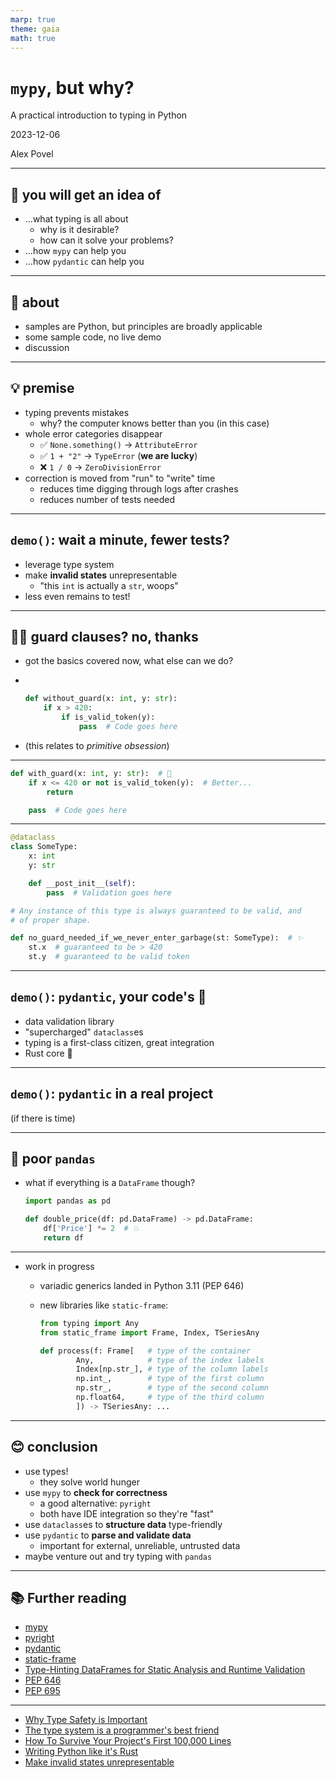 ```yaml
---
marp: true
theme: gaia
math: true
---
```


<!-- _class: lead -->

# `mypy`, but why?

A practical introduction to typing in Python

2023-12-06

Alex Povel

---

## 🚀 you will get an idea of

* ...what typing is all about
  * why is it desirable?
  * how can it solve your problems?
* ...how `mypy` can help you
* ...how `pydantic` can help you

---

## 🌟 about

* samples are Python, but principles are broadly applicable
* some sample code, no live demo
* discussion

---

## 💡 premise

* typing prevents mistakes
  * why? the computer knows better than you (in this case)
* whole error categories disappear
  * ✅ `None.something()` → `AttributeError`
  * ✅ `1 + "2"` → `TypeError` (**we are lucky**)
  * ❌ `1 / 0` → `ZeroDivisionError`
* correction is moved from "run" to "write" time
  * reduces time digging through logs after crashes
  * reduces number of tests needed

---

<!-- _class: lead -->

## `demo()`: wait a minute, fewer tests?

* leverage type system
* make **invalid states** unrepresentable
  * "this `int` is actually a `str`, woops"
* less even remains to test!

---

## 💂‍♀️ guard clauses? no, thanks

* got the basics covered now, what else can we do?

*  

  ```python
  def without_guard(x: int, y: str):
      if x > 420:
          if is_valid_token(y):
              pass  # Code goes here
  ```

* (this relates to *primitive obsession*)

---

```python
def with_guard(x: int, y: str):  # 🤔
    if x <= 420 or not is_valid_token(y):  # Better...
        return

    pass  # Code goes here
```

---

```python
@dataclass
class SomeType:
    x: int
    y: str

    def __post_init__(self):
        pass  # Validation goes here

# Any instance of this type is always guaranteed to be valid, and
# of proper shape.

def no_guard_needed_if_we_never_enter_garbage(st: SomeType):  # ✨
    st.x  # guaranteed to be > 420
    st.y  # guaranteed to be valid token
```

---

<!-- _class: lead -->

## `demo()`: `pydantic`, your code's 👮

* data validation library
* "supercharged" `dataclass`es
* typing is a first-class citizen, great integration
* Rust core 🚀

---

<!-- _class: lead -->

## `demo()`: `pydantic` in a real project

(if there is time)

---

## 🐼 poor `pandas`

* what if everything is a `DataFrame` though?

  ```python
  import pandas as pd

  def double_price(df: pd.DataFrame) -> pd.DataFrame:
      df['Price'] *= 2  # 💥
      return df
  ```

---

* work in progress
  * variadic generics landed in Python 3.11 (PEP 646)
  * new libraries like `static-frame`:

    ```python
    from typing import Any
    from static_frame import Frame, Index, TSeriesAny

    def process(f: Frame[   # type of the container
            Any,            # type of the index labels
            Index[np.str_], # type of the column labels
            np.int_,        # type of the first column
            np.str_,        # type of the second column
            np.float64,     # type of the third column
            ]) -> TSeriesAny: ...
    ```

---

## 😊 conclusion

* use types!
  * they solve world hunger
* use `mypy` to **check for correctness**
  * a good alternative: `pyright`
  * both have IDE integration so they're "fast"
* use `dataclass`es to **structure data** type-friendly
* use `pydantic` to **parse and validate data**
  * important for external, unreliable, untrusted data
* maybe venture out and try typing with `pandas`

---

## 📚 Further reading

* [mypy](https://mypy.readthedocs.io/en/stable/)
* [pyright](https://github.com/microsoft/pyright)
* [pydantic](https://docs.pydantic.dev/latest/)
* [static-frame](https://github.com/static-frame/static-frame)
* [Type-Hinting DataFrames for Static Analysis and Runtime Validation](https://towardsdatascience.com/type-hinting-dataframes-for-static-analysis-and-runtime-validation-3dedd2df481d)
* [PEP 646](https://www.python.org/dev/peps/pep-0646/)
* [PEP 695](https://peps.python.org/pep-0695/)

---

* [Why Type Safety is Important](https://www.shuttle.rs/blog/2023/11/29/type-safety)
* [The type system is a programmer's best friend](https://web.archive.org/web/20230328111411/https://dusted.codes/the-type-system-is-a-programmers-best-friend)
* [How To Survive Your Project's First 100,000 Lines](https://web.archive.org/web/20230505040711/https://verdagon.dev/blog/first-100k-lines)
* [Writing Python like it's Rust](https://kobzol.github.io/rust/python/2023/05/20/writing-python-like-its-rust.html)
* [Make invalid states unrepresentable](https://geeklaunch.io/blog/make-invalid-states-unrepresentable/)
